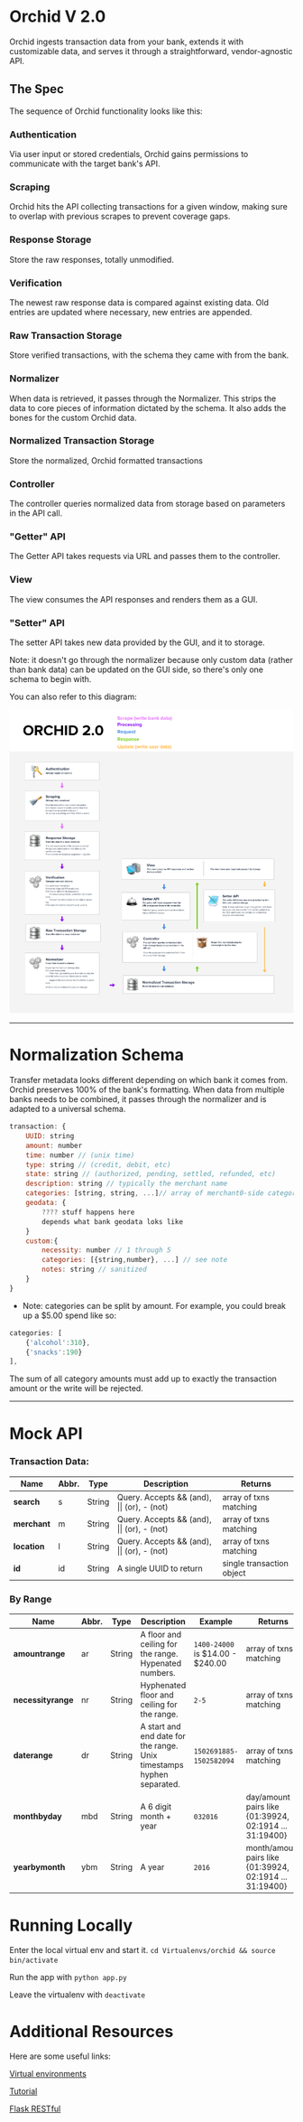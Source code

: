 # Orchid V 2.0

Orchid ingests transaction data from your bank, extends it with customizable data, and serves it through a straightforward, vendor-agnostic API.

## The Spec

The sequence of Orchid functionality looks like this:

### Authentication

Via user input or stored credentials, Orchid gains permissions to communicate with the target bank's API.

### Scraping

Orchid hits the API collecting transactions for a given window, making sure to overlap with previous scrapes to prevent coverage gaps.

### Response Storage

Store the raw responses, totally unmodified.

### Verification

The newest raw response data is compared against existing data. Old entries are updated where necessary, new entries are appended.

### Raw Transaction Storage

Store verified transactions, with the schema they came with from the bank.

### Normalizer

When data is retrieved, it passes through the Normalizer. This strips the data to core pieces of information dictated by the schema. It also adds the bones for the custom Orchid data.

### Normalized Transaction Storage
Store the normalized, Orchid formatted transactions

### Controller

The controller queries normalized data from storage based on parameters in the API call.

### "Getter" API

The Getter API takes requests via URL and passes them to the controller.

### View

The view consumes the API responses and renders them as a GUI.

### "Setter" API

The setter API takes new data provided by the GUI, and it to storage.

Note: it doesn't go through the normalizer because only custom data (rather than bank data) can be updated on the GUI side, so there's only one schema to begin with.

You can also refer to this diagram:

![Orchid Data Flow](/Spec/Orchid_Flow_02.png?raw=true "Orchid Data Flow")

--------------------------------------------------------

# Normalization Schema

Transfer metadata looks different depending on which bank it comes from. Orchid preserves 100% of the bank's formatting. When data from multiple banks needs to be combined, it passes through the normalizer and is adapted to a universal schema.

```javascript
transaction: {
	UUID: string
	amount: number
	time: number // (unix time)
	type: string // (credit, debit, etc)
	state: string // (authorized, pending, settled, refunded, etc)
	description: string // typically the merchant name
	categories: [string, string, ...]// array of merchant0-side categories
	geodata: {
		???? stuff happens here
		depends what bank geodata loks like
	}
	custom:{
		necessity: number // 1 through 5
		categories: [{string,number}, ...] // see note
		notes: string // sanitized
	}
}
```

* Note: categories can be split by amount.
For example, you could break up a $5.00 spend like so:

```javascript
categories: [
	{'alcohol':310},
	{'snacks':190}
],
```

The sum of all category amounts must add up to exactly the transaction amount or the write will be rejected.

--------------------------------------------------------

# Mock API

### Transaction Data:

| Name | Abbr. | Type | Description | Returns |
| --- | --- | --- | --- | --- |
| **search** | s | String | Query. Accepts && (and), &#124;&#124; (or), - (not) |  array of txns matching | 
| **merchant** | m | String | Query. Accepts && (and), &#124;&#124; (or), - (not) |  array of txns matching | 
| **location** | l | String | Query. Accepts && (and), &#124;&#124; (or), - (not) |  array of txns matching | 
| **id** | id | String | A single UUID to return |  single transaction object | 

### By Range

| Name | Abbr. | Type | Description | Example | Returns |
| --- | --- | --- | --- | --- | --- |
| **amountrange** | ar |  String | A floor and ceiling for the range. Hypenated numbers. | `1400-24000` is $14.00 - $240.00 | array of txns matching |
| **necessityrange** | nr |  String | Hyphenated floor and ceiling for the range. | `2-5` | array of txns matching |
| **daterange** | dr |  String | A start and end date for the range. Unix timestamps hyphen separated. | `1502691885-1502582094` | array of txns matching |
| **monthbyday** | mbd |  String | A 6 digit month + year | `032016` | day/amount pairs like {01:39924, 02:1914 ... 31:19400} |
| **yearbymonth** | ybm |  String | A year | `2016` | month/amount pairs like {01:39924, 02:1914 ... 31:19400} |

# Running Locally
Enter the local virtual env and start it.
`cd Virtualenvs/orchid && source bin/activate`

Run the app with `python app.py`

Leave the virtualenv with `deactivate`

# Additional Resources
Here are some useful links:

[Virtual environments](https://hackercodex.com/guide/python-development-environment-on-mac-osx/)

[Tutorial](https://realpython.com/blog/python/flask-by-example-part-1-project-setup/)

[Flask RESTful](https://flask-restful.readthedocs.io/en/0.3.5/quickstart.html)